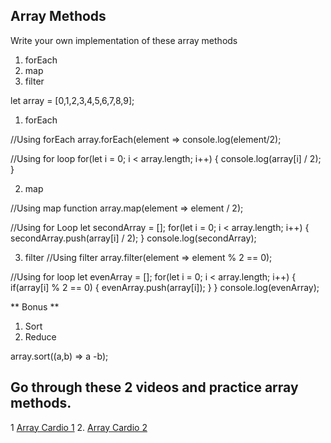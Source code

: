 ## Array Methods

Write your own implementation of these array methods
  1. forEach
  2. map
  3. filter


let array = [0,1,2,3,4,5,6,7,8,9];

1. forEach

//Using forEach
array.forEach(element => console.log(element/2);


//Using for loop
for(let i = 0; i < array.length; i++) {
  console.log(array[i] / 2);
}

2. map

//Using map function
array.map(element => element / 2);


//Using for Loop
let secondArray = [];
for(let i = 0; i < array.length; i++) {
  secondArray.push(array[i] / 2);
}
console.log(secondArray);



3. filter
//Using filter
array.filter(element => element % 2 == 0);


//Using for loop
let evenArray = [];
for(let i = 0; i < array.length; i++) {
  if(array[i] % 2 == 0) {
    evenArray.push(array[i]);
  }
}
console.log(evenArray);

** Bonus **
  1. Sort
  2. Reduce

array.sort((a,b) => a -b);


## Go through these 2 videos and practice array methods.

1 [Array Cardio 1](https://www.youtube.com/watch?v=HB1ZC7czKRs&list=PLu8EoSxDXHP6CGK4YVJhL_VWetA865GOH&index=4)
2. [Array Cardio 2](https://www.youtube.com/watch?v=QNmRfyNg1lw&list=PLu8EoSxDXHP6CGK4YVJhL_VWetA865GOH&index=7)